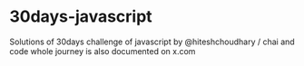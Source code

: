 # 30days-javascript
Solutions of 30days challenge of javascript by @hiteshchoudhary / chai and code
whole journey is also documented on x.com
